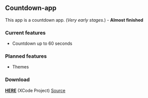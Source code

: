 ## Countdown-app

This app is a countdown app. (_Very early stages._) - **Almost finished**

### Current features

- Countdown up to 60 seconds

### Planned features

- Themes

### Download

[**HERE**](https://github.com/Samplasion/Countdown-app/releases/tag/1.0.0) (XCode Project)
[Source](https://github.com/Samplasion/Countdown-app)
